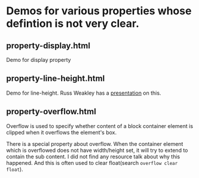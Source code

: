 Demos for various properties whose defintion is not very clear.
============

property-display.html
--------------------
Demo for display property


property-line-height.html
------------------------
Demo for line-height. Russ Weakley has a [presentation](http://www.slideshare.net/maxdesign/line-height) on this.


property-overflow.html
---------------
Overflow is used to specify whether content of a block container element is clipped
when it overflows the element's box.

There is a special property about overflow. When the container element which is overflowed does not
have width/height set, it will try to extend to contain the sub content. I did not find any resource
talk about why this happened. And this is often used to clear float(search ``overflow clear float``).
